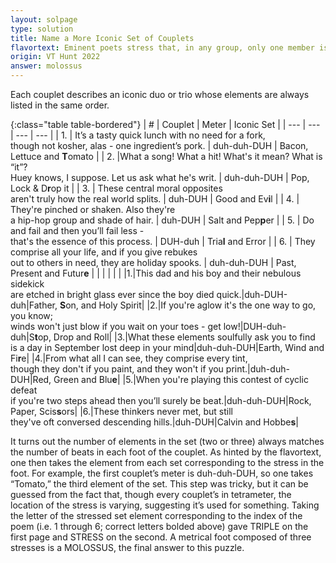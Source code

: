 ```yaml
---
layout: solpage
type: solution
title: Name a More Iconic Set of Couplets
flavortext: Eminent poets stress that, in any group, only one member is truly important.
origin: VT Hunt 2022
answer: molossus
---
```


Each couplet describes an iconic duo or trio whose elements are always listed in the same order.

{:class="table table-bordered"}
| #   | Couplet | Meter | Iconic Set |
| --- | --- | --- | --- |
| 1.  | It’s a tasty quick lunch with no need for a fork,<br>though not kosher, alas - one ingredient’s pork. | duh-duh-DUH | Bacon, Lettuce and **T**omato |
| 2.  |What a song! What a hit! What's it mean? What is “it”?<br>Huey knows, I suppose. Let us ask what he's writ. | duh-duh-DUH | Pop, Lock & D**r**op it |
| 3.  | These central moral opposites<br>aren't truly how the real world splits. | duh-DUH | Good and Ev**i**l |
| 4.  | They're pinched or shaken. Also they're<br> a hip-hop group and shade of hair. | duh-DUH | Salt and Pep**p**er |
| 5.  | Do and fail and then you’ll fail less -<br>that's the essence of this process. | DUH-duh | Tria**l** and Error |
| 6.  | They comprise all your life, and if you give rebukes<br>out to others in need, they are holiday spooks. | duh-duh-DUH | Past, Present and Futur**e** |
| | | | |
|1.|This dad and his boy and their nebulous sidekick<br>are etched in bright glass ever since the boy died quick.|duh-DUH-duh|Father, **S**on, and Holy Spirit|
|2.|If you're aglow it's the one way to go, you know;<br>winds won't just blow if you wait on your toes - get low!|DUH-duh-duh|S**t**op, Drop and Roll|
|3.|What these elements soulfully ask you to find<br>is a day in September lost deep in your mind|duh-duh-DUH|Earth, Wind and Fi**r**e|
|4.|From what all I can see, they comprise every tint,<br>though they don't if you paint, and they won't if you print.|duh-duh-DUH|Red, Green and Blu**e**|
|5.|When you're playing this contest of cyclic defeat<br>if you're two steps ahead then you’ll surely be beat.|duh-duh-DUH|Rock, Paper, Scis**s**ors|
|6.|These thinkers never met, but still<br>they've oft conversed descending hills.|duh-DUH|Calvin and Hobbe**s**|

It turns out the number of elements in the set (two or three) always matches the number of beats in each foot of the couplet. As hinted by the flavortext, one then takes the element from each set corresponding to the stress in the foot. For example, the first couplet’s meter is duh-duh-DUH, so one takes “Tomato,” the third element of the set. This step was tricky, but it can be guessed from the fact that, though every couplet’s in tetrameter, the location of the stress is varying, suggesting it’s used for something. Taking the letter of the stressed set element corresponding to the index of the poem (i.e. 1 through 6; correct letters bolded above) gave TRIPLE on the first page and STRESS on the second. A metrical foot composed of three stresses is a MOLOSSUS, the final answer to this puzzle.